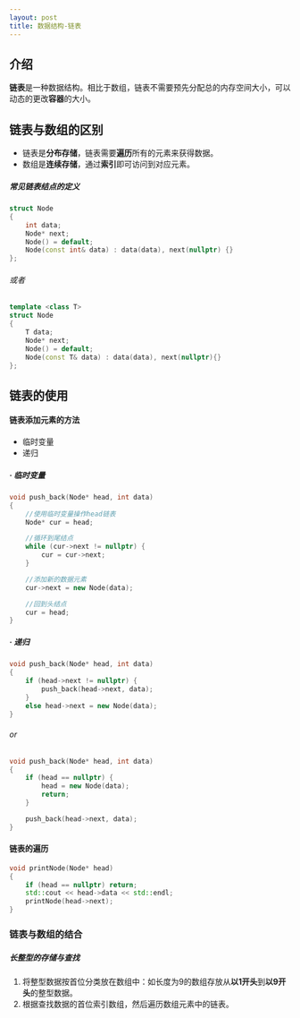 ```yaml
---
layout: post
title: 数据结构-链表
---
```

## 介绍
**链表**是一种数据结构。相比于数组，链表不需要预先分配总的内存空间大小，可以动态的更改**容器**的大小。

## 链表与数组的区别
- 链表是**分布存储**，链表需要**遍历**所有的元素来获得数据。
- 数组是**连续存储**，通过**索引**即可访问到对应元素。

##### 常见链表结点的定义
```C++
struct Node
{
    int data;
    Node* next;
    Node() = default;
    Node(const int& data) : data(data), next(nullptr) {}
};
```
###### 或者
```C++
template <class T>
struct Node
{
    T data;
    Node* next;
    Node() = default;
    Node(const T& data) : data(data), next(nullptr){}
};
```

## 链表的使用
#### 链表添加元素的方法
- 临时变量
- 递归

##### · 临时变量
```C++
void push_back(Node* head, int data)
{
    //使用临时变量操作head链表
    Node* cur = head;

    //循环到尾结点
    while (cur->next != nullptr) {
        cur = cur->next;
    }

    //添加新的数据元素
    cur->next = new Node(data);

    //回到头结点
    cur = head;
}
```

##### · 递归
```C++
void push_back(Node* head, int data)
{
    if (head->next != nullptr) {
        push_back(head->next, data);
    }
    else head->next = new Node(data);
}
```
###### or
```C++
void push_back(Node* head, int data)
{
    if (head == nullptr) {
        head = new Node(data);
        return;
    }

    push_back(head->next, data);
}
```

#### 链表的遍历
```C++
void printNode(Node* head)
{
    if (head == nullptr) return;
    std::cout << head->data << std::endl;
    printNode(head->next);
}
```

### 链表与数组的结合
##### 长整型的存储与查找
1. 将整型数据按首位分类放在数组中：如长度为9的数组存放从**以1开头**到**以9开头**的整型数据。
2. 根据查找数据的首位索引数组，然后遍历数组元素中的链表。
